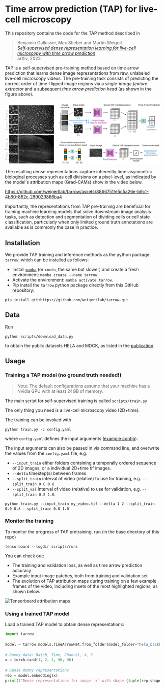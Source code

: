 # Time arrow prediction (TAP) for live-cell microscopy

This repository contains the code for the TAP method described in
> Benjamin Gallusser, Max Stieber and Martin Weigert<br>[*Self-supervised dense representation learning for live-cell microscopy with time arrow prediction*](https://arxiv.org)<br>arXiv, 2023

TAP is a self-supervised pre-training method based on time arrow prediction that learns dense image representations from raw, unlabeled live-cell microscopy videos. The pre-training task consists of predicting the correct order of time-flipped image regions via a *single-image feature extractor* and a subsequent *time arrow prediction head* (as shown in the figure above).


![Overview](overview.svg)


The resulting dense representations capture inherently time-asymmetric biological processes such as cell divisions on a pixel-level, as indicated by the model's attribution maps (Grad-CAMs) show in the video below.

https://github.com/weigertlab/tarrow/assets/8866751/e5c5a26e-b9c1-4b80-862c-289029866ba4

Importantly, the representations from TAP pre-training are beneficial for training machine learning models that solve downstream image analysis tasks, such as detection and segmentation of dividing cells or cell state classification, particularly when only limited ground truth annotations are available as is commonly the case in practice.


## Installation

We provide TAP training and inference methods as the python package `tarrow`, which can be installed as follows:

- Install [`mamba`](https://mamba.readthedocs.io/en/latest/installation.html) (or `conda`, the same but slower) and create a fresh environment: `mamba create --name tarrow`.
- Activate the environment: `mamba activate tarrow`.
- Pip install the `tarrow` python package directly from this GitHub repository:
```
pip install git+https://github.com/weigertlab/tarrow.git
```

## Data
Run
```
python scripts/download_data.py
```
to obtain the public datasets HELA and MDCK, as listed in the [publication](https://arxiv.org).


## Usage
### Training a TAP model (no ground truth needed!)

> Note: The default configurations assume that your machine has a Nvidia GPU with at least 24GB of memory.

The main script for self-supervised training is called `scripts/train.py`

The only thing you need is a live-cell microscopy video (2D+time).

The training can be invoked with
```
python train.py -c config.yaml
```

where `config.yaml` defines the input arguments ([example config](scripts/configs/hela.yaml)).

The input arguments can also be passed in via command line, and overwrite the values from the `config.yaml` file, e.g.

* `--input_train` either folders containing a temporally ordered sequence of 2D images, or a individual 2D+time tif images.
* `--delta` timestep(s) between frames
* `--split_train` interval of video (relative) to use for training, e.g. `--split_train 0.0 0.8`
* `--split_val` interval of video (relative) to use for validation, e.g. `--split_train 0.8 1.0`.

```
python train.py --input_train my_video.tif --delta 1 2 --split_train 0.0 0.8 --split_train 0.8 1.0
```
### Monitor the training
To monitor the progress of TAP pretraining, run (in the base directory of this repo)
```
tensorboard --logdir scripts/runs
```
You can check out:
- The training and validation loss, as well as time arrow prediction accuracy
- Example input image patches, both from training and validation set
- The evolution of TAP attribution maps during training on a few example frames of the video, including insets of the most highlighted regions, as shown below.

![Tensorboard attribution maps](tb_attribution_maps.png)



### Using a trained TAP model

Load a trained TAP model to obtain dense representations:
```python
import tarrow

model = tarrow.models.TimeArrowNet.from_folder(model_folder="hela_backbone_unet")

# Dummy data: Batch, Time, Channel, X, Y
x = torch.rand(1, 2, 1, 96, 96)

# Dense dummy representations
rep = model.embedding(x)
print(f"Dense representations for image `x` with shape {tuple(rep.shape)}")
```
